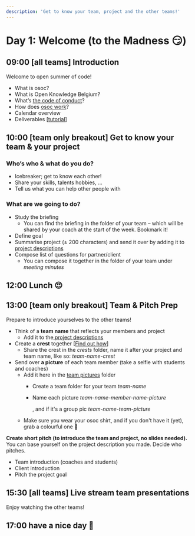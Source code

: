 ```yaml
---
description: 'Get to know your team, project and the other teams!'
---
```


# Day 1: Welcome \(to the Madness 😏\)

## **09:00 \[all teams\] Introduction**

Welcome to open summer of code!

* What is osoc?
* What is Open Knowledge Belgium?
* What’s [the code of conduct](../../code-of-conduct.md)?
* How does [osoc work](../../way-of-work/)?
* Calendar overview
* Deliverables \[[tutorial](../../how-to-deliver-like-a-pro/)\]

## **10:00 \[team only breakout\] Get to know your team & your project**

### Who’s who & what do you do?

* Icebreaker; get to know each other!
* Share your skills, talents hobbies, …
* Tell us what you can help other people with

### What are we going to do?

* Study the briefing
  * You can find the briefing in the folder of your team – which will be shared by your coach at the start of the week. Bookmark it!
* Define goal
* Summarise project \(± 200 characters\) and send it over by adding it to [project descriptions](https://docs.google.com/spreadsheets/d/1DeD9CD7lxpku2ijj-MCJNNNCVGIMpjc3hRFm3IBignQ/edit?usp=sharing)
* Compose list of questions for partner/client
  * You can compose it together in the folder of your team under _meeting minutes_

## 12:00 Lunch 😍

## **13:00 \[team only breakout\] Team & Pitch Prep**

Prepare to introduce yourselves to the other teams!

* Think of a **team name** that reflects your members and project
  * Add it to the[ project descriptions](https://docs.google.com/spreadsheets/d/1DeD9CD7lxpku2ijj-MCJNNNCVGIMpjc3hRFm3IBignQ/edit?usp=sharing)
* Create a **crest** together \[[Find out how](../../how-to-create-crests.md)\]
  * Share the crest in the _crests_ folder, name it after your project and team name, like so: _team-name-crest_
* Send over **a picture** of each team member \(take a selfie with students and coaches\)
  * Add it here in the [team pictures](https://drive.google.com/drive/folders/1_hnV3hBNnCnsu8qxwDlQgDi0776lyYpQ?usp=sharing) folder
    * Create a team folder for your team _team-name_
    * Name each picture _team-name-member-name-picture_

      , and if it's a group pic _team-name-team-picture_
  * Make sure you wear your osoc shirt, and if you don't have it \(yet\), grab a colourful one 🌈

**Create short pitch \(to introduce the team and project, no slides needed\).** You can base yourself on the project description you made. Decide who pitches.

* Team introduction \(coaches and students\)
* Client introduction
* Pitch the project goal

## **15:30 \[all teams\] Live stream team presentations**

Enjoy watching the other teams!



## 17:00 have a nice day 🥳



